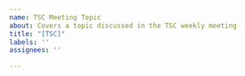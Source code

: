```yaml
---
name: TSC Meeting Topic
about: Covers a topic discussed in the TSC weekly meeting
title: "[TSC]"
labels: ''
assignees: ''

---
```



